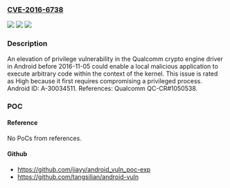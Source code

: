 ### [CVE-2016-6738](https://cve.mitre.org/cgi-bin/cvename.cgi?name=CVE-2016-6738)
![](https://img.shields.io/static/v1?label=Product&message=Android&color=blue)
![](https://img.shields.io/static/v1?label=Version&message=n%2Fa&color=blue)
![](https://img.shields.io/static/v1?label=Vulnerability&message=Elevation%20of%20privilege&color=brighgreen)

### Description

An elevation of privilege vulnerability in the Qualcomm crypto engine driver in Android before 2016-11-05 could enable a local malicious application to execute arbitrary code within the context of the kernel. This issue is rated as High because it first requires compromising a privileged process. Android ID: A-30034511. References: Qualcomm QC-CR#1050538.

### POC

#### Reference
No PoCs from references.

#### Github
- https://github.com/jiayy/android_vuln_poc-exp
- https://github.com/tangsilian/android-vuln

